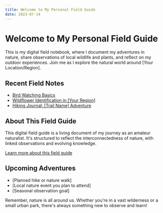 ```yaml
---
title: Welcome to My Personal Field Guide
date: 2023-07-14
---
```


# Welcome to My Personal Field Guide

This is my digital field notebook, where I document my adventures in nature, share observations of local wildlife and plants, and reflect on my outdoor experiences. Join me as I explore the natural world around [Your Location/Region].

## Recent Field Notes

- [Bird Watching Basics](/notes/bird-watching-basics)
- [Wildflower Identification in [Your Region]](/notes/wildflower-identification)
- [Hiking Journal: [Trail Name] Adventure](/notes/hiking-journal-entry)

## About This Field Guide

This digital field guide is a living document of my journey as an amateur naturalist. It's structured to reflect the interconnectedness of nature, with linked observations and evolving knowledge.

[Learn more about this field guide](/about)

## Upcoming Adventures

- [Planned hike or nature walk]
- [Local nature event you plan to attend]
- [Seasonal observation goal]

Remember, nature is all around us. Whether you're in a vast wilderness or a small urban park, there's always something new to observe and learn!

